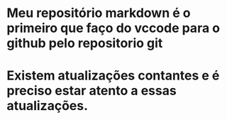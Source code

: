 # Meu repositório markdown é o primeiro que faço do vccode para o github pelo repositorio git
# Existem atualizações contantes e é preciso estar atento a essas atualizações.
